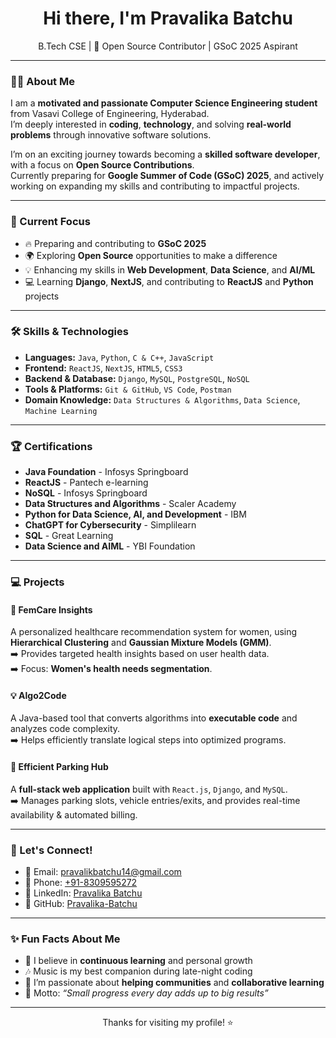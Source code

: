 <h1 align="center">Hi there, I'm Pravalika Batchu</h1>

<p align="center">
B.Tech CSE | 🚀 Open Source Contributor | GSoC 2025 Aspirant  
</p>

---

### 👩‍💻 About Me  
I am a **motivated and passionate Computer Science Engineering student** from Vasavi College of Engineering, Hyderabad.  
I’m deeply interested in **coding**, **technology**, and solving **real-world problems** through innovative software solutions.

I’m on an exciting journey towards becoming a **skilled software developer**, with a focus on **Open Source Contributions**.  
Currently preparing for **Google Summer of Code (GSoC) 2025**, and actively working on expanding my skills and contributing to impactful projects.

---

### 🚀 Current Focus
- 🔥 Preparing and contributing to **GSoC 2025**
- 🌍 Exploring **Open Source** opportunities to make a difference  
- 💡 Enhancing my skills in **Web Development**, **Data Science**, and **AI/ML**
- 💻 Learning **Django**, **NextJS**, and contributing to **ReactJS** and **Python** projects

---

### 🛠️ Skills & Technologies  
- **Languages:** `Java`, `Python`, `C & C++`, `JavaScript`  
- **Frontend:** `ReactJS`, `NextJS`, `HTML5`, `CSS3`  
- **Backend & Database:** `Django`, `MySQL`, `PostgreSQL`, `NoSQL`  
- **Tools & Platforms:** `Git & GitHub`, `VS Code`, `Postman`  
- **Domain Knowledge:** `Data Structures & Algorithms`, `Data Science`, `Machine Learning`  

---

### 🏆 Certifications  
- **Java Foundation** - Infosys Springboard  
- **ReactJS** - Pantech e-learning  
- **NoSQL** - Infosys Springboard  
- **Data Structures and Algorithms** - Scaler Academy  
- **Python for Data Science, AI, and Development** - IBM  
- **ChatGPT for Cybersecurity** - Simplilearn  
- **SQL** - Great Learning  
- **Data Science and AIML** - YBI Foundation  

---

### 💻 Projects  
#### 🌸 FemCare Insights  
A personalized healthcare recommendation system for women, using **Hierarchical Clustering** and **Gaussian Mixture Models (GMM)**.  
➡️ Provides targeted health insights based on user health data.  
➡️ Focus: **Women's health needs segmentation**.

#### 💡 Algo2Code  
A Java-based tool that converts algorithms into **executable code** and analyzes code complexity.  
➡️ Helps efficiently translate logical steps into optimized programs.

#### 🚗 Efficient Parking Hub  
A **full-stack web application** built with `React.js`, `Django`, and `MySQL`.  
➡️ Manages parking slots, vehicle entries/exits, and provides real-time availability & automated billing.

---

### 🤝 Let's Connect!
- 📧 Email: [pravalikbatchu14@gmail.com](mailto:pravalikbatchu14@gmail.com)  
- 📱 Phone: [+91-8309595272](tel:+918309595272)  
- 🔗 LinkedIn: [Pravalika Batchu](https://www.linkedin.com/in/pravalika-batchu/)  
- 🐙 GitHub: [Pravalika-Batchu](https://github.com/Pravalika-Batchu)

---

### ✨ Fun Facts About Me  
- 🌱 I believe in **continuous learning** and personal growth  
- 🎶 Music is my best companion during late-night coding  
- 🚀 I’m passionate about **helping communities** and **collaborative learning**  
- 🌸 Motto: *“Small progress every day adds up to big results”*

---

<p align="center">Thanks for visiting my profile! ⭐️</p>
